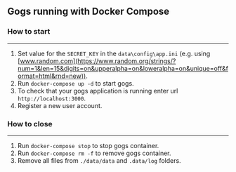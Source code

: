 ## Gogs running with Docker Compose
### How to start
---
1. Set value for the `SECRET_KEY` in the `data\config\app.ini` (e.g. using [www.random.com](https://www.random.org/strings/?num=1&len=15&digits=on&upperalpha=on&loweralpha=on&unique=off&format=html&rnd=new)).
2. Run `docker-compose up -d` to start gogs.
3. To check that your gogs application is running enter url `http://localhost:3000`.
4. Register a new user account.

### How to close 
---

1. Run `docker-compose stop` to stop gogs container.
2. Run `docker-compose rm -f` to remove gogs container.
3. Remove all files from `./data/data` and `.data/log` folders.
